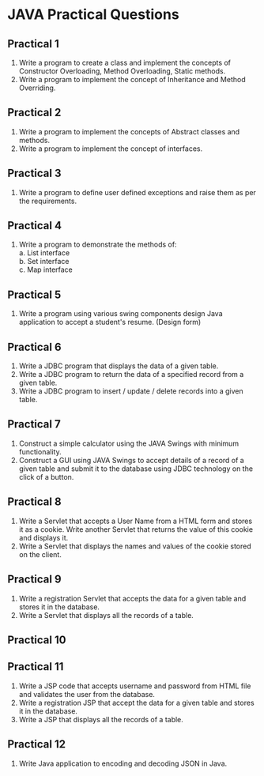<h1>JAVA Practical Questions</h1>




## Practical 1

1. Write a program to create a class and implement the concepts of Constructor Overloading, Method Overloading, Static methods.
2. Write a program to implement the concept of Inheritance and Method Overriding.

## Practical 2

1. Write a program to implement the concepts of Abstract classes and methods.
2. Write a program to implement the concept of interfaces.

## Practical 3

1. Write a program to define user defined exceptions and raise them as per the requirements.

## Practical 4

1. Write a program to demonstrate the methods of:<br>
    a. List interface<br>
    b. Set interface<br>
    c. Map interface<br>

## Practical 5

1. Write a program using various swing components design Java application to accept a student's resume. (Design form)

## Practical 6

1. Write a JDBC program that displays the data of a given table.
2. Write a JDBC program to return the data of a specified record from a given table.
3. Write a JDBC program to insert / update / delete records into a given table.

## Practical 7

1. Construct a simple calculator using the JAVA Swings with minimum functionality.
2. Construct a GUI using JAVA Swings to accept details of a record of a given table and submit it to the database using JDBC technology on the click of a button.

## Practical 8

1. Write a Servlet that accepts a User Name from a HTML form and stores it as a cookie. Write another Servlet that returns the value of this cookie and displays it.
2. Write a Servlet that displays the names and values of the cookie stored on the client.

## Practical 9

1. Write a registration Servlet that accepts the data for a given table and stores it in the database.
2. Write a Servlet that displays all the records of a table.

## Practical 10

## Practical 11

1. Write a JSP code that accepts username and password from HTML file and validates the user from the database.
2. Write a registration JSP that accept the data for a given table and stores it in the database.
3. Write a JSP that displays all the records of a table.

## Practical 12

1. Write Java application to encoding and decoding JSON in Java.


